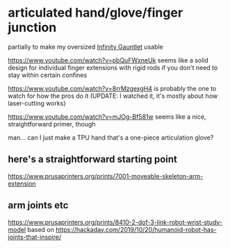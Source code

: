 # articulated hand/glove/finger junction

partially to make my oversized [Infinity Gauntlet][] usable

[Infinity Gauntlet]: 1647ef1d-19ba-4367-96cf-ef5bfc3a857b.md

https://www.youtube.com/watch?v=pbQuFWxneUk seems like a solid design for individual finger extensions with rigid rods if you don't need to stay within certain confines

https://www.youtube.com/watch?v=8rrMzgexgH4 is probably the one to watch for how the pros do it (UPDATE: I watched it, it's mostly about how laser-cutting works)

https://www.youtube.com/watch?v=mJOg-Bf581w seems like a nice, straightforward primer, though

man... can I just make a TPU hand that's a one-piece articulation glove?

## here's a straightforward starting point

https://www.prusaprinters.org/prints/7001-moveable-skeleton-arm-extension

## arm joints etc

https://www.prusaprinters.org/prints/8410-2-dof-3-link-robot-wrist-study-model based on https://hackaday.com/2019/10/20/humanoid-robot-has-joints-that-inspire/
